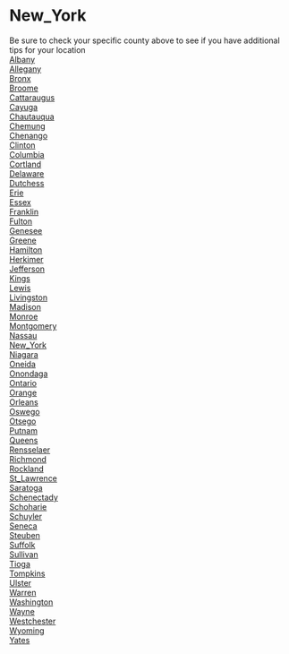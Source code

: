 # New_York
Be sure to check your specific county above to see if you have additional tips for your location\
[Albany](Albany.md)\
[Allegany](Allegany.md)\
[Bronx](Bronx.md)\
[Broome](Broome.md)\
[Cattaraugus](Cattaraugus.md)\
[Cayuga](Cayuga.md)\
[Chautauqua](Chautauqua.md)\
[Chemung](Chemung.md)\
[Chenango](Chenango.md)\
[Clinton](Clinton.md)\
[Columbia](Columbia.md)\
[Cortland](Cortland.md)\
[Delaware](Delaware.md)\
[Dutchess](Dutchess.md)\
[Erie](Erie.md)\
[Essex](Essex.md)\
[Franklin](Franklin.md)\
[Fulton](Fulton.md)\
[Genesee](Genesee.md)\
[Greene](Greene.md)\
[Hamilton](Hamilton.md)\
[Herkimer](Herkimer.md)\
[Jefferson](Jefferson.md)\
[Kings](Kings.md)\
[Lewis](Lewis.md)\
[Livingston](Livingston.md)\
[Madison](Madison.md)\
[Monroe](Monroe.md)\
[Montgomery](Montgomery.md)\
[Nassau](Nassau.md)\
[New_York](New_York.md)\
[Niagara](Niagara.md)\
[Oneida](Oneida.md)\
[Onondaga](Onondaga.md)\
[Ontario](Ontario.md)\
[Orange](Orange.md)\
[Orleans](Orleans.md)\
[Oswego](Oswego.md)\
[Otsego](Otsego.md)\
[Putnam](Putnam.md)\
[Queens](Queens.md)\
[Rensselaer](Rensselaer.md)\
[Richmond](Richmond.md)\
[Rockland](Rockland.md)\
[St_Lawrence](St_Lawrence.md)\
[Saratoga](Saratoga.md)\
[Schenectady](Schenectady.md)\
[Schoharie](Schoharie.md)\
[Schuyler](Schuyler.md)\
[Seneca](Seneca.md)\
[Steuben](Steuben.md)\
[Suffolk](Suffolk.md)\
[Sullivan](Sullivan.md)\
[Tioga](Tioga.md)\
[Tompkins](Tompkins.md)\
[Ulster](Ulster.md)\
[Warren](Warren.md)\
[Washington](Washington.md)\
[Wayne](Wayne.md)\
[Westchester](Westchester.md)\
[Wyoming](Wyoming.md)\
[Yates](Yates.md)